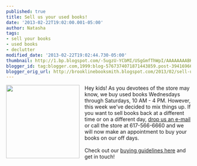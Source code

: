 ```yaml
---
published: true
title: Sell us your used books!
date: '2013-02-22T19:02:00.001-05:00'
author: Natasha
tags:
- sell your books
- used books
- declutter
modified_date: '2013-02-22T19:02:44.730-05:00'
thumbnail: http://1.bp.blogspot.com/-5ugzU-YCbMI/USgGmfThWpI/AAAAAAAABKA/GtmO4fCwc3I/s72-c/ubcvintage.jpg
blogger_id: tag:blogger.com,1999:blog-5767374071871443859.post-3941696649548854169
blogger_orig_url: http://brooklinebooksmith.blogspot.com/2013/02/sell-us-your-used-books.html
---
```


<div class="separator" style="clear: both; text-align: center;"><a href="http://1.bp.blogspot.com/-5ugzU-YCbMI/USgGmfThWpI/AAAAAAAABKA/GtmO4fCwc3I/s1600/ubcvintage.jpg" imageanchor="1" style="clear: left; float: left; margin-bottom: 1em; margin-right: 1em;"><img border="0" height="200" src="http://1.bp.blogspot.com/-5ugzU-YCbMI/USgGmfThWpI/AAAAAAAABKA/GtmO4fCwc3I/s200/ubcvintage.jpg" width="200" /></a></div>Hey kids! As you devotees of the store may know, we buy used books Wednesdays through Saturdays, 10 AM - 4 PM. However, this week we've decided to mix things up. If you want to sell books back at a different time or on a different day, <a href="mailto:ubc@brooklinebooksmith.com">drop us an e-mail</a> or call the store at 617-566-6660 and we will now make an appointment to buy your books on our off days.<br /><br />Check out our <a href="http://brooklinebooksmith-shop.com/ubc">buying guidelines here</a> and get in touch!